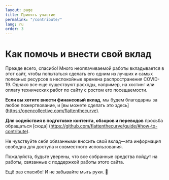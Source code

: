 ```yaml
---
layout: page
title: Принять участие
permalink: "/contribute/"
lang: ru
order: 3
---
```

# Как помочь и внести свой вклад

Прежде всего, спасибо! Много неоплачиваемой работы вкладывается в этот сайт, чтобы попытаться сделать его одним из лучших и самых полезных ресурсов в неспокойные времена распространения COVID-19. Однако все еще существуют расходы, например, на хостинг или оплату технических работ по сайту с ростом его посещаемости.

**Если вы хотите внести финансовый вклад**, мы будем благодарны за любое пожертвование, и [вы можете сделать это здесь] (https://opencollective.com/flattenthecurve).

**Для содействия в подготовке контента, обзоров и переводов** просьба обращаться [сюда] (https://github.com/flattenthecurve/guide/#how-to-contribute).

Не чувствуйте себя обязанными вносить свой вклад&mdash;эта информация свободна для доступа и совместного использования.

Пожалуйста, будьте уверены, что все собранные средства пойдут на работы, связанные с поддержкой работы этого сайта.

Ещё раз спасибо! И не забывайте мыть руки. 🙂
